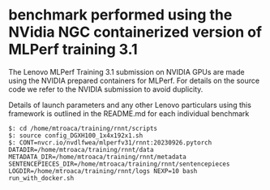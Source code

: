 # benchmark performed using the NVidia NGC containerized version of MLPerf training 3.1


The Lenovo MLPerf Training 3.1 submission on NVIDIA GPUs are made using the NVIDIA prepared
containers for MLPerf. For details on the source code we refer to the NVIDIA submission to
avoid duplicity.

Details of launch parameters and any other Lenovo particulars using this framework is outlined
in the README.md for each individual benchmark


```
$: cd /home/mtroaca/training/rnnt/scripts
$: source config_DGXH100_1x4x192x1.sh
$: CONT=nvcr.io/nvdlfwea/mlperfv31/rnnt:20230926.pytorch DATADIR=/home/mtroaca/training/rnnt/data METADATA_DIR=/home/mtroaca/training/rnnt/metadata SENTENCEPIECES_DIR=/home/mtroaca/training/rnnt/sentencepieces LOGDIR=/home/mtroaca/training/rnnt/logs NEXP=10 bash run_with_docker.sh
```

